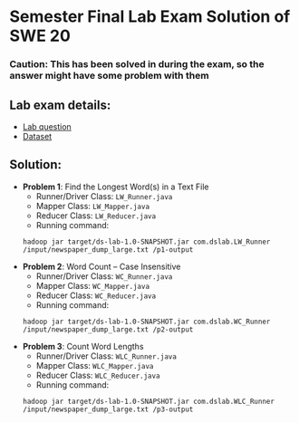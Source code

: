 # Semester Final Lab Exam Solution of SWE 20

### **Caution**: This has been solved in during the exam, so the answer might have some problem with them

## Lab exam details:

- [Lab question](./Distributed%20System%20Lab.pdf)
- [Dataset](./newspaper_dump_large.txt)

## Solution:

- **Problem 1**: Find the Longest Word(s) in a Text File
  - Runner/Driver Class: `LW_Runner.java`
  - Mapper Class: `LW_Mapper.java`
  - Reducer Class: `LW_Reducer.java`
  - Running command:
  ```
  hadoop jar target/ds-lab-1.0-SNAPSHOT.jar com.dslab.LW_Runner /input/newspaper_dump_large.txt /p1-output
  ```
- **Problem 2**: Word Count – Case Insensitive
  - Runner/Driver Class: `WC_Runner.java`
  - Mapper Class: `WC_Mapper.java`
  - Reducer Class: `WC_Reducer.java`
  - Running command:
  ```
  hadoop jar target/ds-lab-1.0-SNAPSHOT.jar com.dslab.WC_Runner /input/newspaper_dump_large.txt /p2-output
  ```
- **Problem 3**: Count Word Lengths
  - Runner/Driver Class: `WLC_Runner.java`
  - Mapper Class: `WLC_Mapper.java`
  - Reducer Class: `WLC_Reducer.java`
  - Running command:
  ```
  hadoop jar target/ds-lab-1.0-SNAPSHOT.jar com.dslab.WLC_Runner /input/newspaper_dump_large.txt /p3-output
  ```
